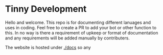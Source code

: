 # Tinny Development

Hello and welcome. This repo is for documenting different lanuages and uses in coding. Feel free to create a PR to add your bot or other function to this. In no way is there a requirement of upkeep or format of documentation and any requirements will be added manually by contributers.

The website is hosted under [./docs](./docs/) so any 